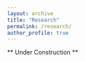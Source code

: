 ```yaml
---
layout: archive
title: "Research"
permalink: /research/
author_profile: true
---
```


** Under Construction **
